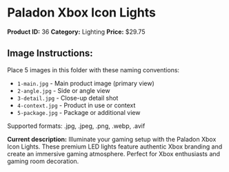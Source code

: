 # Paladon Xbox Icon Lights

**Product ID:** 36
**Category:** Lighting
**Price:** $29.75

## Image Instructions:
Place 5 images in this folder with these naming conventions:
- `1-main.jpg` - Main product image (primary view)
- `2-angle.jpg` - Side or angle view
- `3-detail.jpg` - Close-up detail shot
- `4-context.jpg` - Product in use or context
- `5-package.jpg` - Package or additional view

Supported formats: .jpg, .jpeg, .png, .webp, .avif

**Current description:**
Illuminate your gaming setup with the Paladon Xbox Icon Lights. These
          premium LED lights feature authentic Xbox branding and create an
          immersive gaming atmosphere. Perfect for Xbox enthusiasts and gaming
          room decoration.
